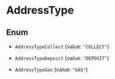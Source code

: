 

# AddressType

## Enum


* `AddressTypeCollect` (value: `"COLLECT"`)

* `AddressTypeDeposit` (value: `"DEPOSIT"`)

* `AddressTypeGas` (value: `"GAS"`)



